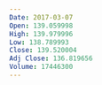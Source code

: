 ```yaml
---
Date: 2017-03-07
Open: 139.059998
High: 139.979996
Low: 138.789993
Close: 139.520004
Adj Close: 136.819656
Volume: 17446300
---
```


